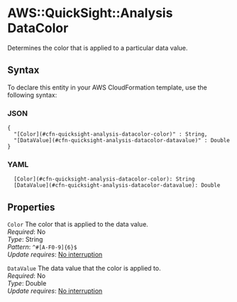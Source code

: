 # AWS::QuickSight::Analysis DataColor<a name="aws-properties-quicksight-analysis-datacolor"></a>

Determines the color that is applied to a particular data value\.

## Syntax<a name="aws-properties-quicksight-analysis-datacolor-syntax"></a>

To declare this entity in your AWS CloudFormation template, use the following syntax:

### JSON<a name="aws-properties-quicksight-analysis-datacolor-syntax.json"></a>

```
{
  "[Color](#cfn-quicksight-analysis-datacolor-color)" : String,
  "[DataValue](#cfn-quicksight-analysis-datacolor-datavalue)" : Double
}
```

### YAML<a name="aws-properties-quicksight-analysis-datacolor-syntax.yaml"></a>

```
  [Color](#cfn-quicksight-analysis-datacolor-color): String
  [DataValue](#cfn-quicksight-analysis-datacolor-datavalue): Double
```

## Properties<a name="aws-properties-quicksight-analysis-datacolor-properties"></a>

`Color` <a name="cfn-quicksight-analysis-datacolor-color"></a>
The color that is applied to the data value\.  
_Required_: No  
_Type_: String  
_Pattern_: `^#[A-F0-9]{6}$`  
_Update requires_: [No interruption](https://docs.aws.amazon.com/AWSCloudFormation/latest/UserGuide/using-cfn-updating-stacks-update-behaviors.html#update-no-interrupt)

`DataValue` <a name="cfn-quicksight-analysis-datacolor-datavalue"></a>
The data value that the color is applied to\.  
_Required_: No  
_Type_: Double  
_Update requires_: [No interruption](https://docs.aws.amazon.com/AWSCloudFormation/latest/UserGuide/using-cfn-updating-stacks-update-behaviors.html#update-no-interrupt)
